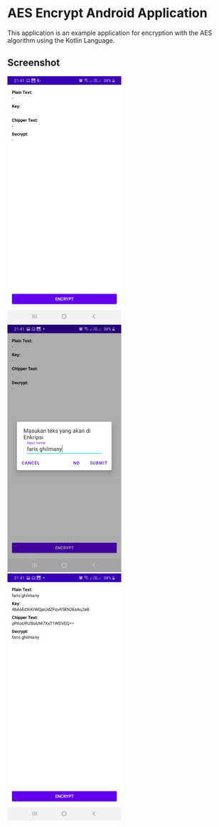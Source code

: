 # AES Encrypt Android Application
This application is an example application for encryption with the AES algorithm using the Kotlin Language.

## Screenshot
<img src="https://github.com/fghilmany/AES-Encrypt/blob/master/Screenshot/First.jpg"
width="256">&nbsp;&nbsp;&nbsp;
<img src="https://github.com/fghilmany/AES-Encrypt/blob/master/Screenshot/Rename.jpg"
width="256">&nbsp;&nbsp;&nbsp;
<img src="https://github.com/fghilmany/AES-Encrypt/blob/master/Screenshot/Result.jpg"
width="256">&nbsp;&nbsp;&nbsp;
